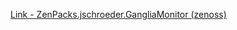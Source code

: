 [Link - ZenPacks.jschroeder.GangliaMonitor (zenoss)](https://github.com/zenoss/ZenPacks.jschroeder.GangliaMonitor)
